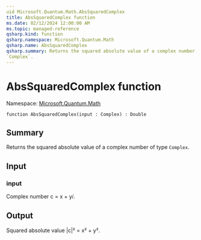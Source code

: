 ```yaml
---
uid Microsoft.Quantum.Math.AbsSquaredComplex
title: AbsSquaredComplex function
ms.date: 02/12/2024 12:00:00 AM
ms.topic: managed-reference
qsharp.kind: function
qsharp.namespace: Microsoft.Quantum.Math
qsharp.name: AbsSquaredComplex
qsharp.summary: Returns the squared absolute value of a complex number of type
`Complex`.
---
```


# AbsSquaredComplex function

Namespace: [Microsoft.Quantum.Math](xref:Microsoft.Quantum.Math)

```qsharp
function AbsSquaredComplex(input : Complex) : Double
```

## Summary
Returns the squared absolute value of a complex number of type
`Complex`.

## Input
### input
Complex number c = x + y𝑖.

## Output
Squared absolute value |c|² = x² + y².
